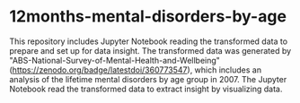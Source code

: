 # 12months-mental-disorders-by-age

This repository includes Jupyter Notebook reading the transformed data to prepare and set up for data insight.
The transformed data was generated by "ABS-National-Survey-of-Mental-Health-and-Wellbeing"(https://zenodo.org/badge/latestdoi/360773547), which includes an analysis of the lifetime mental disorders by age group in 2007.
The Jupyter Notebook read the transformed data to extract insight by visualizing data.

